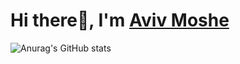 # Hi there👋, I'm [Aviv Moshe](https://www.linkedin.com/in/aviv-moshe/)


![Anurag's GitHub stats](https://github-readme-stats.vercel.app/api?username=avivmoshe11&show_icons=true&theme=radical)

<!--
**avivmoshe11/avivmoshe11** is a ✨ _special_ ✨ repository because its `README.md` (this file) appears on your GitHub profile.


Here are some ideas to get you started:

- 🔭 I’m currently working on ...
- 🌱 I’m currently learning ...
- 👯 I’m looking to collaborate on ...
- 🤔 I’m looking for help with ...
- 💬 Ask me about ...
- 📫 How to reach me: ...
- 😄 Pronouns: ...
- ⚡ Fun fact: ...
-->

